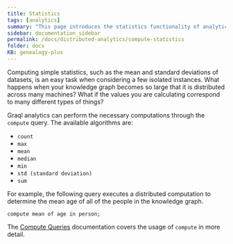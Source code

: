```yaml
---
title: Statistics
tags: [analytics]
summary: "This page introduces the statistics functionality of analytics."
sidebar: documentation_sidebar
permalink: /docs/distributed-analytics/compute-statistics
folder: docs
KB: genealogy-plus
---
```


Computing simple statistics, such as the mean and standard deviations of datasets, is an easy task when considering a few
isolated instances. What happens when your knowledge graph becomes so large that it is distributed across many machines? What
if the values you are calculating correspond to many different types of things?

Graql analytics can perform the necessary computations through the `compute` query.  The available algorithms
are:

*  `count`
*  `max`
*  `mean`
*  `median`
*  `min`
*  `std (standard deviation)`
*  `sum`

For example, the following query executes a distributed computation to determine the mean age of all of the people in the knowledge graph.

```graql
compute mean of age in person;
```

The [Compute Queries](./compute-queries) documentation covers the usage of `compute` in more detail.
